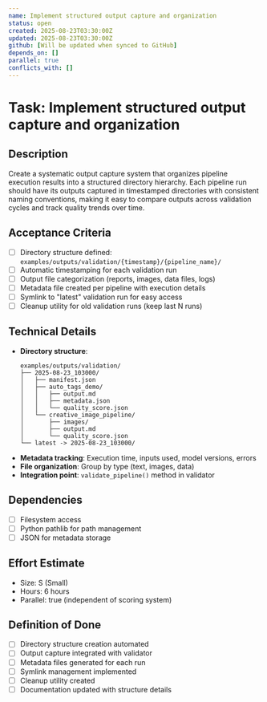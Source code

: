 ```yaml
---
name: Implement structured output capture and organization
status: open
created: 2025-08-23T03:30:00Z
updated: 2025-08-23T03:30:00Z
github: [Will be updated when synced to GitHub]
depends_on: []
parallel: true
conflicts_with: []
---
```


# Task: Implement structured output capture and organization

## Description
Create a systematic output capture system that organizes pipeline execution results into a structured directory hierarchy. Each pipeline run should have its outputs captured in timestamped directories with consistent naming conventions, making it easy to compare outputs across validation cycles and track quality trends over time.

## Acceptance Criteria
- [ ] Directory structure defined: `examples/outputs/validation/{timestamp}/{pipeline_name}/`
- [ ] Automatic timestamping for each validation run
- [ ] Output file categorization (reports, images, data files, logs)
- [ ] Metadata file created per pipeline with execution details
- [ ] Symlink to "latest" validation run for easy access
- [ ] Cleanup utility for old validation runs (keep last N runs)

## Technical Details
- **Directory structure**:
  ```
  examples/outputs/validation/
  ├── 2025-08-23_103000/
  │   ├── manifest.json
  │   ├── auto_tags_demo/
  │   │   ├── output.md
  │   │   ├── metadata.json
  │   │   └── quality_score.json
  │   └── creative_image_pipeline/
  │       ├── images/
  │       ├── output.md
  │       └── quality_score.json
  └── latest -> 2025-08-23_103000/
  ```
- **Metadata tracking**: Execution time, inputs used, model versions, errors
- **File organization**: Group by type (text, images, data)
- **Integration point**: `validate_pipeline()` method in validator

## Dependencies
- [ ] Filesystem access
- [ ] Python pathlib for path management
- [ ] JSON for metadata storage

## Effort Estimate
- Size: S (Small)
- Hours: 6 hours
- Parallel: true (independent of scoring system)

## Definition of Done
- [ ] Directory structure creation automated
- [ ] Output capture integrated with validator
- [ ] Metadata files generated for each run
- [ ] Symlink management implemented
- [ ] Cleanup utility created
- [ ] Documentation updated with structure details